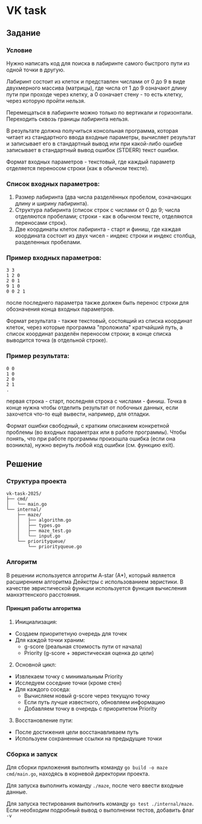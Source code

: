 # VK task

## Задание

### Условие

Нужно написать код для поиска в лабиринте самого быстрого пути из одной точки в другую.

Лабиринт состоит из клеток и представлен числами от 0 до 9 в виде двухмерного массива (матрицы), где числа от 1 до 9
означают длину пути при проходе через клетку, а 0 означает стену - то есть клетку, через которую пройти нельзя.

Перемещаться в лабиринте можно только по вертикали и горизонтали. Переходить сквозь границы лабиринта нельзя.

В результате должна получиться консольная программа, которая читает из стандартного ввода входные параметры, вычисляет
результат и записывает его в стандартный вывод или при какой-либо ошибке записывает в стандартный вывод ошибок (STDERR)
текст ошибки.

Формат входных параметров - текстовый, где каждый параметр отделяется переносом строки (как в обычном тексте).

### Список входных параметров:

1. Размер лабиринта (два числа разделённых пробелом, означающих длину и ширину лабиринта).
2. Структура лабиринта (список строк с числами от 0 до 9; числа отделяются пробелами; строки - как в обычном тексте,
   отделяются переносами строк).
3. Две координаты клеток лабиринта - старт и финиш, где каждая координата состоит из двух чисел - индекс строки и индекс
   столбца, разделенных пробелами.

### Пример входных параметров:

```
3 3
1 2 0
2 0 1
9 1 0
0 0 2 1
```

после последнего параметра также должен быть перенос строки для обозначения конца входных параметров.

Формат результата - также текстовый, состоящий из списка координат клеток, через которые программа "проложила"
кратчайший путь, а список координат разделён переносом строки; в конце списка выводится точка (в отдельной строке).

### Пример результата:

```
0 0
1 0
2 0
2 1
.
```

первая строка - старт, последняя строка с числами - финиш. Точка в конце нужна чтобы отделить результат от побочных
данных, если захочется что-то ещё вывести, например, для отладки.

Формат ошибки свободный, с кратким описанием конкретной проблемы (во входных параметрах или в работе программы). Чтобы
понять, что при работе программы произошла ошибка (если она возникла), нужно вернуть любой код ошибки (см. функцию
exit).

## Решение

### Структура проекта

```
vk-task-2025/
├── cmd/   
│   └── main.go
└── internal/
    ├── maze/
    │   ├── algorithm.go
    │   ├── types.go
    │   ├── maze_test.go
    │   └── input.go
    └── priorityqueue/
        └── priorityqueue.go
```

### Алгоритм

В решении используется алгоритм A-star (A*), который является расширением алгоритма Дейкстры с использованием эвристики.
В качестве эвристической функции используется функция вычисления манхэттенского расстояния.

#### Принцип работы алгоритма

1. Инициализация:

- Создаем приоритетную очередь для точек
- Для каждой точки храним:
    - g-score (реальная стоимость пути от начала)
    - Priority (g-score + эвристическая оценка до цели)

2. Основной цикл:

- Извлекаем точку с минимальным Priority
- Исследуем соседние точки (кроме стен)
- Для каждого соседа:
    - Вычисляем новый g-score через текущую точку
    - Если путь лучше известного, обновляем информацию
    - Добавляем точку в очередь с приоритетом Priority

3. Восстановление пути:

- После достижения цели восстанавливаем путь
- Используем сохраненные ссылки на предыдущие точки

### Сборка и запуск

Для сборки приложения выполнить команду `go build -o maze cmd/main.go`, находясь в корневой директории проекта.

Для запуска выполнить команду `./maze`, после чего ввести входные данные.

Для запуска тестирования выполнить команду `go test ./internal/maze`. Если необходим подробный вывод о выполнении
тестов, добавить флаг `-v`